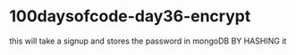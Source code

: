 # 100daysofcode-day36-encrypt
this will take a signup and stores the password in mongoDB BY HASHING it
